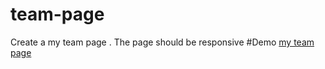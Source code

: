 # team-page
Create a my team page . The page should be responsive
#Demo
[my team page](https://my-team-page.herokuapp.com/)
